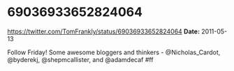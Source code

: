 # 69036933652824064
https://twitter.com/TomFrankly/status/69036933652824064
**Date:** 2011-05-13

Follow Friday! Some awesome bloggers and thinkers - @Nicholas_Cardot, @byderekj, @shepmcallister, and @adamdecaf #ff
